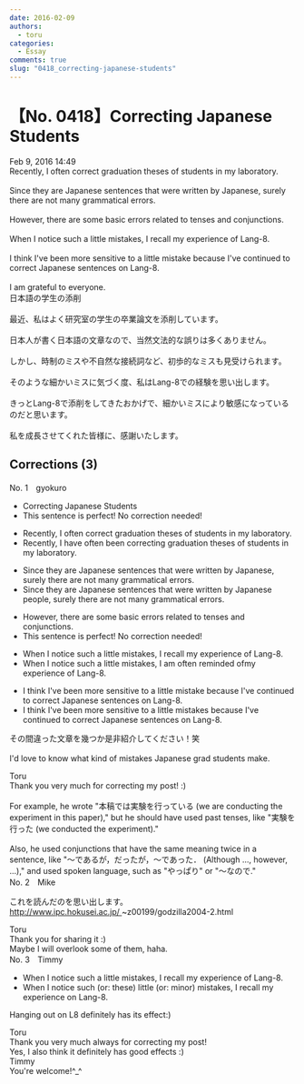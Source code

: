 ```yaml
---
date: 2016-02-09
authors:
  - toru
categories:
  - Essay
comments: true
slug: "0418_correcting-japanese-students"
---
```


# 【No. 0418】Correcting Japanese Students
<div class="date">Feb 9, 2016 14:49</div>
<div id="post"><div id="body_show_ori">
Recently, I often correct graduation theses of students in my laboratory.<br/><br/>Since they are Japanese sentences that were written by Japanese, surely there are not many grammatical errors.<br/><br/>However, there are some basic errors related to tenses and conjunctions.<br/><br/>When I notice such a little mistakes, I recall my experience of Lang-8.<br/><br/>I think I've been more sensitive to a little mistake because I've continued to correct Japanese sentences on Lang-8.<br/><br/>I am grateful to everyone.
</div></div>

<!-- more -->

<div id="post_ja"><div id="body_show_mo">
日本語の学生の添削<br/><br/>最近、私はよく研究室の学生の卒業論文を添削しています。<br/><br/>日本人が書く日本語の文章なので、当然文法的な誤りは多くありません。<br/><br/>しかし、時制のミスや不自然な接続詞など、初歩的なミスも見受けられます。<br/><br/>そのような細かいミスに気づく度、私はLang-8での経験を思い出します。<br/><br/>きっとLang-8で添削をしてきたおかげで、細かいミスにより敏感になっているのだと思います。<br/><br/>私を成長させてくれた皆様に、感謝いたします。
</div></div>

## Corrections (3)
<div id="block"><div class="first_name"> No. 1　<span class="just_name">gyokuro</span></div><div id="block2">
<ul class="correction_field">
<li class="incorrect">Correcting Japanese Students</li>
<li class="corrected perfect">This sentence is perfect! No correction needed!</li>
</ul>
<ul class="correction_field">
<li class="incorrect">Recently, I often correct graduation theses of students in my laboratory.</li>
<li class="corrected correct">
Recently, I have often been correcting graduation theses of students in my laboratory.
</li>
</ul>
<ul class="correction_field">
<li class="incorrect">Since they are Japanese sentences that were written by Japanese, surely there are not many grammatical errors.</li>
<li class="corrected correct">
Since they are Japanese sentences that were written by Japanese people, <span class="sline">surely </span>there are not many grammatical errors.
</li>
</ul>
<ul class="correction_field">
<li class="incorrect">However, there are some basic errors related to tenses and conjunctions.</li>
<li class="corrected perfect">This sentence is perfect! No correction needed!</li>
</ul>
<ul class="correction_field">
<li class="incorrect">When I notice such a little mistakes, I recall my experience of Lang-8.</li>
<li class="corrected correct">
When I notice such <span class="sline">a </span>little mistakes, I <span class="f_blue">am often reminded of</span><span class="sline">my experience of</span> Lang-8.
</li>
</ul>
<ul class="correction_field">
<li class="incorrect">I think I've been more sensitive to a little mistake because I've continued to correct Japanese sentences on Lang-8.</li>
<li class="corrected correct">
I think I've been more sensitive to <span class="sline">a</span> little mistake<span class="f_blue">s</span> because I've continued to correct Japanese sentences on Lang-8.
</li>
</ul>
<p class="comment_small">
 その間違った文章を幾つか是非紹介してください！笑
 <br/>
 <br/>
 I'd love to know what kind of mistakes Japanese grad students make.
</p>

</div><div class="name"><span class="just_name">Toru</span><br>
Thank you very much for correcting my post! :)<br/><br/>For example, he wrote "本稿では実験を行っている (we are conducting the experiment in this paper)," but he should have used past tenses, like "実験を行った (we conducted the experiment)."<br/><br/>Also, he used conjunctions that have the same meaning twice in a sentence, like "～であるが，だったが，～であった． (Although ..., however, ...)," and used spoken language, such as "やっぱり" or "～なので."
</div>
</div>
<div id="block"><div class="first_name"> No. 2　<span class="just_name">Mike</span></div><div id="block2">
<p class="comment_small">
 これを読んだのを思い出します。
 <br/>
 <a href="http://www.ipc.hokusei.ac.jp/" target="_blank">
  http://www.ipc.hokusei.ac.jp/
 </a>
 ~z00199/godzilla2004-2.html
</p>

</div><div class="name"><span class="just_name">Toru</span><br>
Thank you for sharing it :)<br/>Maybe I will overlook some of them, haha.
</div>
</div>
<div id="block"><div class="first_name"> No. 3　<span class="just_name">Timmy</span></div><div id="block2">
<ul class="correction_field">
<li class="incorrect">When I notice such a little mistakes, I recall my experience of Lang-8.</li>
<li class="corrected correct">
When I notice such (or: <span class="f_blue">these</span>) little (or: <span class="f_blue">minor</span>)<span class="f_blue"> </span>mistakes, I recall my experience o<span class="f_blue">n</span> Lang-8.
</li>
</ul>
<p class="comment_small">
 Hanging out on L8 definitely has its effect:)
</p>

</div><div class="name"><span class="just_name">Toru</span><br>
Thank you very much always for correcting my post!<br/>Yes, I also think it definitely has good effects :)
</div>
<div class="name"><span class="just_name">Timmy</span><br>
You're welcome!^_^
</div>
</div>
